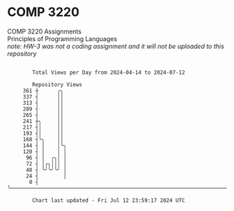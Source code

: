 # COMP 3220
COMP 3220 Assignments  
Principles of Programming Languages  
*note: HW-3 was not a coding assignment and it will not be uploaded to this repository*  

```

        Total Views per Day from 2024-04-14 to 2024-07-12

        Repository Views
     361 ┼      ╭╮
     337 ┤      ││
     313 ┤      ││
     289 ┤      ││
     265 ┤      ││
     241 ┼╮     ││
     217 ┤│     ││
     193 ┤│     ││
     168 ┤╰╮    ││
     144 ┤ │    │╰╮
     120 ┤ │    │ │
      96 ┤ │  ╭╮│ │
      72 ┤ │╭╮│││ │
      48 ┤ ╰╯╰╯╰╯ │
      24 ┤        │
       0 ┤        ╰────────────────────────────────────────────────────────────────────────────────

        Chart last updated - Fri Jul 12 23:59:17 2024 UTC
        
```

